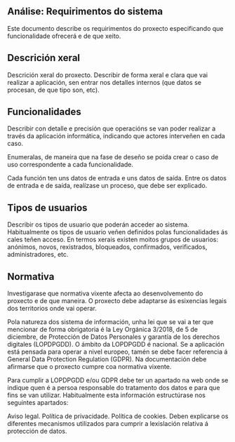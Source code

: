 ## Análise: Requirimentos do sistema

Este documento describe os requirimentos do proxecto especificando que funcionalidade ofrecerá e de que xeito.

## Descrición xeral

Descrición xeral do proxecto. Describir de forma xeral e clara que vai realizar a aplicación, sen entrar nos detalles internos (que datos se procesan, de que tipo son, etc).

## Funcionalidades

Describir con detalle e precisión que operacións se van poder realizar a través da aplicación informática, indicando que actores interveñen en cada caso.

Enumeralas, de maneira que na fase de deseño se poida crear o caso de uso correspondente a cada funcionalidade.

Cada función ten uns datos de entrada e uns datos de saída. Entre os datos de entrada e de saída, realízase un proceso, que debe ser explicado.

## Tipos de usuarios

Describir os tipos de usuario que poderán acceder ao sistema. Habitualmente os tipos de usuario veñen definidos polas funcionalidades ás cales teñen acceso. En termos xerais existen moitos grupos de usuarios: anónimos, novos, rexistrados, bloqueados, confirmados, verificados, administradores, etc.

## Normativa

Investigarase que normativa vixente afecta ao desenvolvemento do proxecto e de que maneira. O proxecto debe adaptarse ás esixencias legais dos territorios onde vai operar.

Pola natureza dos sistema de información, unha lei que se vai a ter que mencionar de forma obrigatoria é la Ley Orgánica 3/2018, de 5 de diciembre, de Protección de Datos Personales y garantía de los derechos digitales (LOPDPGDD). O ámbito da LOPDPGDD é nacional. Se a aplicación está pensada para operar a nivel europeo, tamén se debe facer referencia á General Data Protection Regulation (GDPR). Na documentación debe afirmarse que o proxecto cumpre coa normativa vixente.

Para cumplir a LOPDPGDD e/ou GDPR debe ter un apartado na web onde se indique quen é a persoa responsable do tratamento dos datos e para que fins se van utilizar. Habitualmente esta información estructúrase nos seguintes apartados:

Aviso legal.
Política de privacidade.
Política de cookies.
Deben explicarse os diferentes mecanismos utilizados para cumprir a lexislación relativa á protección de datos.
